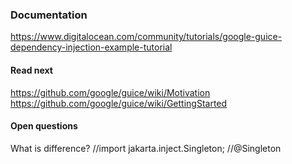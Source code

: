 ### Documentation

https://www.digitalocean.com/community/tutorials/google-guice-dependency-injection-example-tutorial

#### Read next

https://github.com/google/guice/wiki/Motivation
https://github.com/google/guice/wiki/GettingStarted

#### Open questions

What is difference?
//import jakarta.inject.Singleton;
//@Singleton
